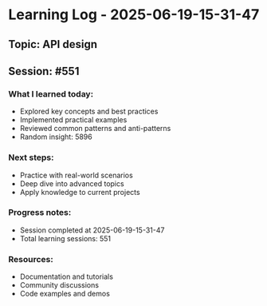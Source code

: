 # Learning Log - 2025-06-19-15-31-47

## Topic: API design
## Session: #551

### What I learned today:
- Explored key concepts and best practices
- Implemented practical examples  
- Reviewed common patterns and anti-patterns
- Random insight: 5896

### Next steps:
- Practice with real-world scenarios
- Deep dive into advanced topics
- Apply knowledge to current projects

### Progress notes:
- Session completed at 2025-06-19-15-31-47
- Total learning sessions: 551

### Resources:
- Documentation and tutorials
- Community discussions
- Code examples and demos
